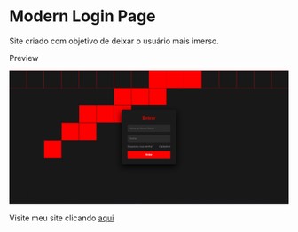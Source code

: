 # Modern Login Page

Site criado com objetivo de deixar o usuário mais imerso.

Preview

![](./image/site-image.png)

Visite meu site clicando [aqui](https://artemiz-tk.github.io/ModernLoginPage/ "Modern Login Page")